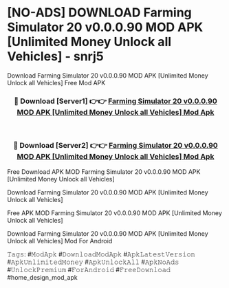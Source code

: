 # [NO-ADS] DOWNLOAD Farming Simulator 20 v0.0.0.90 MOD APK [Unlimited Money Unlock all Vehicles] - snrj5
Download Farming Simulator 20 v0.0.0.90 MOD APK [Unlimited Money Unlock all Vehicles] Free Mod APK

<div align="center">
<h3>🔴 Download [Server1] 👉👉 <a href="https://apk-comot.site?title=Farming_Simulator_20_v0.0.0.90_MOD_APK_[Unlimited_Money_Unlock_all_Vehicles]">Farming Simulator 20 v0.0.0.90 MOD APK [Unlimited Money Unlock all Vehicles] Mod Apk</a></h3><br>

<h3>🔴 Download [Server2] 👉👉 <a href="https://apk-comot.site?title=Farming_Simulator_20_v0.0.0.90_MOD_APK_[Unlimited_Money_Unlock_all_Vehicles]">Farming Simulator 20 v0.0.0.90 MOD APK [Unlimited Money Unlock all Vehicles] Mod Apk</a></h3>
</div>


Free Download APK MOD Farming Simulator 20 v0.0.0.90 MOD APK [Unlimited Money Unlock all Vehicles]

Download Farming Simulator 20 v0.0.0.90 MOD APK [Unlimited Money Unlock all Vehicles] 

Free APK MOD Farming Simulator 20 v0.0.0.90 MOD APK [Unlimited Money Unlock all Vehicles] 

Download Farming Simulator 20 v0.0.0.90 MOD APK [Unlimited Money Unlock all Vehicles] Mod For Android

𝚃𝚊𝚐𝚜: #𝙼𝚘𝚍𝙰𝚙𝚔 #𝙳𝚘𝚠𝚗𝚕𝚘𝚊𝚍𝙼𝚘𝚍𝙰𝚙𝚔 #𝙰𝚙𝚔𝙻𝚊𝚝𝚎𝚜𝚝𝚅𝚎𝚛𝚜𝚒𝚘𝚗 #𝙰𝚙𝚔𝚄𝚗𝚕𝚒𝚖𝚒𝚝𝚎𝚍𝙼𝚘𝚗𝚎𝚢 #𝙰𝚙𝚔𝚄𝚗𝚕𝚘𝚌𝚔𝙰𝚕𝚕 #𝙰𝚙𝚔𝙽𝚘𝙰𝚍𝚜 #𝚄𝚗𝚕𝚘𝚌𝚔𝙿𝚛𝚎𝚖𝚒𝚞𝚖 #𝙵𝚘𝚛𝙰𝚗𝚍𝚛𝚘𝚒𝚍 #𝙵𝚛𝚎𝚎𝙳𝚘𝚠𝚗𝚕𝚘𝚊𝚍 #home_design_mod_apk